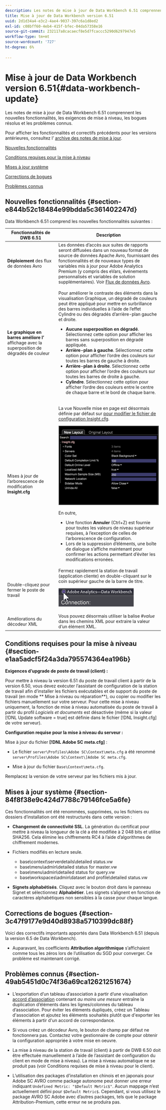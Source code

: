 ```yaml
---
description: Les notes de mise à jour de Data Workbench 6.51 comprennent les nouvelles fonctionnalités, les exigences de mise à niveau, les bogues résolus et les problèmes connus.
title: Mise à jour de Data Workbench version 6.51
uuid: 2d1d34a4-e3c2-4ae4-9037-397c6a1d8ed2
exl-id: c08bff60-4eb4-415f-bfec-04da57358e16
source-git-commit: 232117a8cacaecf8e5d7fcaccc5290d6297947e5
workflow-type: tm+mt
source-wordcount: '727'
ht-degree: 6%

---
```


# Mise à jour de Data Workbench version 6.51{#data-workbench-update}

Les notes de mise à jour de Data Workbench 6.51 comprennent les nouvelles fonctionnalités, les exigences de mise à niveau, les bogues résolus et les problèmes connus.

Pour afficher les fonctionnalités et correctifs précédents pour les versions antérieures, consultez l’ [archive des notes de mise à jour](https://experienceleague.adobe.com/docs/data-workbench/using/release-notes/release-notes.html).

[Nouvelles fonctionnalités](../../home/c-release-notes-insight/c-6-51.md#section-e844b52c18484e99bdda5c361402247d)

[Conditions requises pour la mise à niveau](../../home/c-release-notes-insight/c-6-51.md#section-e1aa5adcf5f24a3da795574364ea196b)

[Mises à jour système](../../home/c-release-notes-insight/c-6-51.md#section-84f8f38e9c424d7788c79146fce5a6fe)

[Corrections de bogues](../../home/c-release-notes-insight/c-6-51.md#section-3c47f9177e9d40d8938a5710399dc88f)

[Problèmes connus](../../home/c-release-notes-insight/c-6-51.md#section-49ab5451d0c74f36a69ca12621251674)

## Nouvelles fonctionnalités {#section-e844b52c18484e99bdda5c361402247d}

Data Workbench 6.51 comprend les nouvelles fonctionnalités suivantes :

<table id="table_9305F30AEF5D49B2B052D1E7C9570D2C"> 
 <thead> 
  <tr> 
   <th colname="col1" class="entry"><b>Fonctionnalités de DWB 6.51  </b> </th> 
   <th colname="col2" class="entry"> Description </th> 
  </tr>
 </thead>
 <tbody> 
  <tr> 
   <td colname="col1"><b>Déploiement </b> des flux de données Avro </td> 
   <td colname="col2">Les données d’accès aux suites de rapports seront diffusées dans un nouveau format de source de données Apache Avro, fournissant des fonctionnalités et de nouveaux types de variables mis à jour pour Adobe Analytics Premium (y compris des eVars, événements personnalisés et variables de solution supplémentaires). Voir <a href="https://experienceleague.adobe.com/docs/data-workbench/using/dataset/log-proc-config-file/c-log-sources.html#section-9a824b4c3d5549e7952a7111232035b2" format="https" scope="external"> Flux de données Avro</a>. </td> 
  </tr> 
  <tr> 
   <td colname="col1"><b>Le graphique en barres améliore l’</b> affichage avec la superposition de dégradés de couleur </td> 
   <td colname="col2"> <p>Pour améliorer le contraste des éléments dans la visualisation Graphique, un dégradé de couleurs peut être appliqué pour mettre en surbrillance des barres individuelles à l’aide de l’effet Cylindre ou des dégradés d’arrière-plan gauche et droite. </p> 
    <ul id="ul_04C17524FE904F1CA6AE9B18F50551A9"> 
     <li id="li_D5F3B808F6BD4413A985EAC72EB89D5D"><b>Aucune superposition en dégradé</b>. Sélectionnez cette option pour afficher les barres sans superposition en dégradé appliquée. </li> 
     <li id="li_EF26B82D206643419948BD83ACF8A115"><b>Arrière-plan à gauche</b>. Sélectionnez cette option pour afficher l’ordre des couleurs sur toutes les barres de gauche à droite. </li> 
     <li id="li_3D5BE49CEC1748F68944AD2ABEFD7B23"><b>Arrière-plan à droite</b>. Sélectionnez cette option pour afficher l’ordre des couleurs sur toutes les barres de droite à gauche. </li> 
     <li id="li_2CA78F34D2F44A29BE8FD53334E0DB24"><b>Cylindre</b>. Sélectionnez cette option pour afficher l’ordre des couleurs entre le centre de chaque barre et le bord de chaque barre. </li> 
    </ul> </td> 
  </tr> 
  <tr> 
   <td colname="col1">Mises à jour de l’arborescence de modification <b>Insight.cfg</b> </td> 
   <td colname="col2"> <p>La vue Nouvelle mise en page est désormais définie par défaut sur <a href="https://experienceleague.adobe.com/docs/data-workbench/using/client/c-insght-config-param.html" format="https" scope="external"> pour modifier le fichier de configuration Insight.cfg</a>. </p><img placement="break" id="image_898F9FC38F404DE19076CAA48AFBE673" src="assets/config_tree_new_layout.png" /> <p>En outre, 
     <ul id="ul_9484D81C1F5A48CCBFC77204B60E3650"> 
      <li id="li_574CA325411C4482B759E60F453C15BC">Une fonction <b>Annuler</b> (Ctrl+Z) est fournie pour toutes les valeurs de niveau supérieur requises, à l’exception de celles de l’arborescence de configuration. </li> 
      <li id="li_91B8F8F12FA847FDACBB9690B9F97793">Lors de la suppression d’éléments, une boîte de dialogue s’affiche maintenant pour confirmer les actions permettant d’éviter les modifications erronées. </li> 
     </ul> </p> </td> 
  </tr> 
  <tr> 
   <td colname="col1"> Double-cliquez pour fermer le poste de travail </td> 
   <td colname="col2">Fermez rapidement la station de travail (application cliente) en double-cliquant sur le coin supérieur gauche de la barre de titre. <p><img placement="break" id="image_DA1E5A6C7C404F0F9140077076D99224" src="assets/6_51_app_close.png" /> </p> </td> 
  </tr> 
  <tr> 
   <td colname="col1"> Améliorations du décodeur XML </td> 
   <td colname="col2">Vous pouvez désormais utiliser la balise <i>#value</i> dans les chemins XML pour extraire la valeur d’un élément XML. </td> 
  </tr> 
 </tbody> 
</table>

## Conditions requises pour la mise à niveau {#section-e1aa5adcf5f24a3da795574364ea196b}

**Exigences d’upgrade de poste de travail (client) :**

Pour mettre à niveau la version 6.51 du poste de travail client à partir de la version 6.50, vous devez exécuter l’assistant de configuration de la station de travail afin d’installer les fichiers exécutables et de support du poste de travail (en mode ** Mise à niveau ou réparation**), ou copier ou modifier les fichiers manuellement sur votre serveur. Pour cette mise à niveau uniquement, la fonction de mise à niveau automatisée du poste de travail à partir du profil *Logiciels et documents* est désactivée (même si la valeur [!DNL Update software = true] est définie dans le fichier [!DNL Insight.cfg] de votre serveur).

**Configuration requise pour la mise à niveau du serveur :**

Mise à jour du fichier **[!DNL Adobe SC meta.cfg]** :

* Le fichier `server\Profiles\Adobe SC\Context\meta.cfg` a été renommé `server\Profiles\Adobe SC\Context\]Adobe SC meta.cfg`.

* Mise à jour du fichier `Base\Context\meta.cfg`.

Remplacez la version de votre serveur par les fichiers mis à jour.

## Mises à jour système {#section-84f8f38e9c424d7788c79146fce5a6fe}

Ces fonctionnalités ont été renommées, supprimées, ou les fichiers ou dossiers d’installation ont été restructurés dans cette version :

* **Changement de connectivité SSL**. La génération du certificat pour mettre à niveau la longueur de la clé a été modifiée à 2 048 bits et utilise SHA256. Cela élimine les chiffrements RC4 à l’aide d’algorithmes de chiffrement modernes.
* Fichiers modifiés en lecture seule.

   * base\context\serverdetails\detailed status.vw
   * base\menu\admin\detailed status for master.vw
   * base\menu\admin\detailed status for query.vw
   * base\workspaces\admin\dataset and profile\detailed status.vw

* **Signets alphabétisés**. Cliquez avec le bouton droit dans le panneau Signet et sélectionnez **Alphabétier**. Les signets s’alignent en fonction de caractères alphabétiques non sensibles à la casse pour chaque langue.

## Corrections de bogues {#section-3c47f9177e9d40d8938a5710399dc88f}

Voici des correctifs importants apportés dans Data Workbench 6.51 (depuis la version 6.5 de Data Workbench).

* Auparavant, les coefficients **Attribution algorithmique** s’affichaient comme tous les zéros lors de l’utilisation du SGD pour converger. Ce problème est maintenant corrigé.

## Problèmes connus {#section-49ab5451d0c74f36a69ca12621251674}

* L’exportation d’un tableau d’association à partir d’une visualisation [accord d’association](/help/home/c-get-started/c-analysis-vis/associations-chord.md) contenant *au moins une mesure* entraîne la duplication d’éléments dans les lignes/colonnes du tableau d’association. Pour éviter les éléments dupliqués, créez un Tableau d&#39;association et ajoutez les éléments souhaités plutôt que d&#39;exporter les éléments à partir d&#39;un accord de correspondance.

* Si vous créez un décodeur Avro, le bouton de champ par défaut ne fonctionnera pas. Contactez votre gestionnaire de compte pour obtenir la configuration appropriée à votre mise en oeuvre.
* La mise à niveau de la station de travail (client) à partir de DWB 6.50 doit être effectuée manuellement à l’aide de l’assistant de configuration du client en mode de mise à niveau). La mise à niveau automatique ne se produit pas (voir Conditions requises de mise à niveau pour le client).
* L’utilisation des packages d’installation en chinois et en japonais pour Adobe SC AVRO comme package autonome peut donner une erreur indiquant `Undefined Metric: "$Default Metric$"`. Aucun mappage n’est actuellement défini pour `$Default Metric$`. Cependant, si vous utilisez le package AVRO SC Adobe avec d’autres packages, tels que le package Attribution-Premium, cette erreur ne se produira pas.
